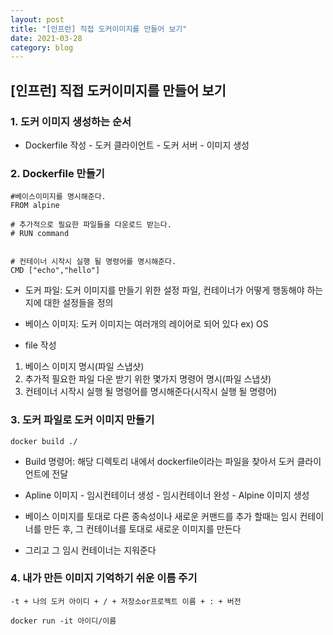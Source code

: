 ```yaml
---
layout: post
title: "[인프런] 직접 도커이미지를 만들어 보기"
date: 2021-03-28
category: blog
---
```


## [인프런] 직접 도커이미지를 만들어 보기 


### 1. 도커 이미지 생성하는 순서

- Dockerfile 작성 - 도커 클라이언트 - 도커 서버 - 이미지 생성

### 2. Dockerfile 만들기

```docker
#베이스이미지를 명시해준다.
FROM alpine

# 추가적으로 필요한 파일들을 다운로드 받는다.
# RUN command


# 컨테이너 시작시 실행 될 명령어를 명시해준다.
CMD ["echo","hello"]
```

- 도커 파일: 도커 이미지를 만들기 위한 설정 파일, 컨테이너가 어떻게 행동해야 하는지에 대한 설정들을 정의

- 베이스 이미지: 도커 이미지는 여러개의 레이어로 되어 있다 ex) OS

- file 작성

1. 베이스 이미지 명시(파일 스냅샷)
2. 추가적 필요한 파일 다운 받기 위한 몇가지 명령어 명시(파일 스냅샷)
3. 컨테이너 시작시 실행 될 명령어를 명시해준다(시작시 실행 될 명령어)



### 3. 도커 파일로 도커 이미지 만들기

```
docker build ./
```

- Build 명령어: 해당 디렉토리 내에서 dockerfile이라는 파일을 찾아서 도커 클라이언트에 전달
 
- Apline 이미지 - 임시컨테이너 생성 - 임시컨테이너 완성 - Alpine 이미지 생성 

- 베이스 이미지를 토대로 다른 종속성이나 새로운 커맨드를 추가 할때는 임시 컨테이너를 만든 후, 그 컨테이너를 토대로 새로운 이미지를 만든다

- 그리고 그 임시 컨테이너는 지워준다



### 4. 내가 만든 이미지 기억하기 쉬운 이름 주기

```
-t + 나의 도커 아이디 + / + 저장소or프로젝트 이름 + : + 버전
```

```
docker run -it 아이디/이름
```

